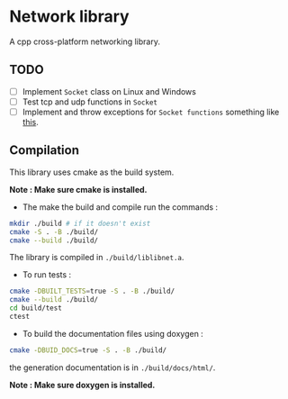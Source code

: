 # Network library

A cpp cross-platform networking library.

## TODO

- [ ] Implement ``Socket`` class on Linux and Windows
- [ ] Test tcp and udp functions in ``Socket``
- [ ] Implement and throw exceptions for ``Socket functions`` something like [this](https://stackoverflow.com/questions/12171377/how-to-convert-errno-to-exception-using-system-error).

## Compilation

This library uses cmake as the build system.

**Note : Make sure cmake is installed.**

- The make the build and compile run the commands :

```bash
mkdir ./build # if it doesn't exist
cmake -S . -B ./build/
cmake --build ./build/
```

The library is compiled in ``./build/liblibnet.a``.

- To run tests :

```bash
cmake -DBUILT_TESTS=true -S . -B ./build/
cmake --build ./build/
cd build/test
ctest
```

- To build the documentation files using doxygen :

```bash
cmake -DBUID_DOCS=true -S . -B ./build/
```

the generation documentation is in ``./build/docs/html/``.

**Note : Make sure doxygen is installed.**
